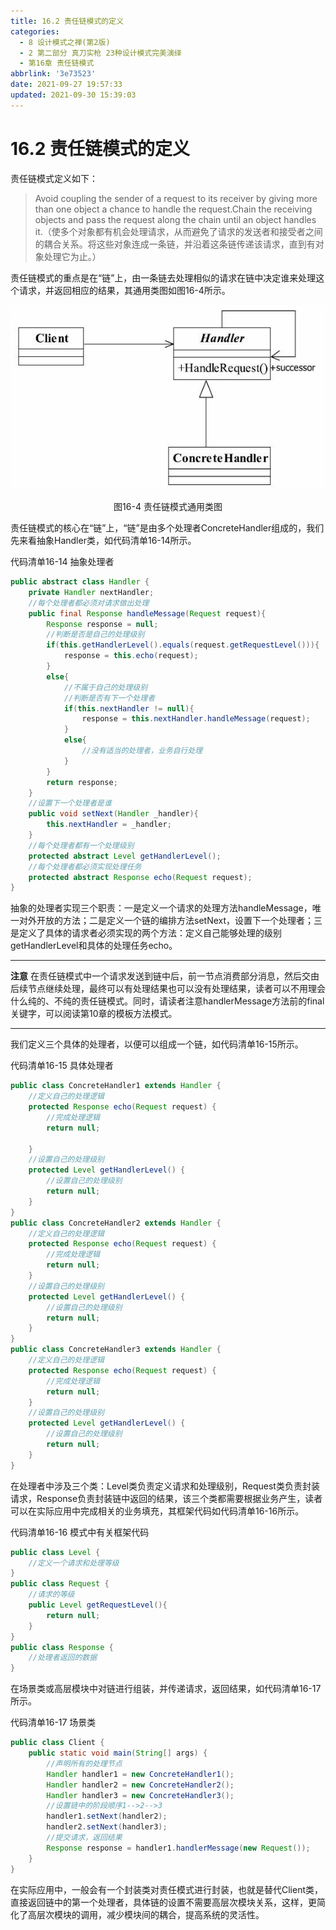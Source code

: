 ```yaml
---
title: 16.2 责任链模式的定义
categories:
  - 8 设计模式之禅(第2版)
  - 2 第二部分 真刀实枪 23种设计模式完美演绎
  - 第16章 责任链模式
abbrlink: '3e73523'
date: 2021-09-27 19:57:33
updated: 2021-09-30 15:39:03
---
```

# 16.2 责任链模式的定义
责任链模式定义如下：
> Avoid coupling the sender of a request to its receiver by giving more than one object a chance to handle the request.Chain the receiving objects and pass the request along the chain until an object handles it.（使多个对象都有机会处理请求，从而避免了请求的发送者和接受者之间的耦合关系。将这些对象连成一条链，并沿着这条链传递该请求，直到有对象处理它为止。）

责任链模式的重点是在“链”上，由一条链去处理相似的请求在链中决定谁来处理这个请求，并返回相应的结果，其通用类图如图16-4所示。

![image-20210929113427126](https://raw.githubusercontent.com/lanlan2017/images/master/Blog/2021/09/20210929113427.png)

<center>图16-4 责任链模式通用类图</center>

责任链模式的核心在“链”上，“链”是由多个处理者ConcreteHandler组成的，我们先来看抽象Handler类，如代码清单16-14所示。

代码清单16-14 抽象处理者
```java
public abstract class Handler {
    private Handler nextHandler;
    //每个处理者都必须对请求做出处理
    public final Response handleMessage(Request request){
        Response response = null;
        //判断是否是自己的处理级别
        if(this.getHandlerLevel().equals(request.getRequestLevel())){
            response = this.echo(request);
        }
        else{
            //不属于自己的处理级别
            //判断是否有下一个处理者
            if(this.nextHandler != null){
                response = this.nextHandler.handleMessage(request);
            }
            else{
                //没有适当的处理者，业务自行处理
            }
        }
        return response;
    }
    //设置下一个处理者是谁
    public void setNext(Handler _handler){
        this.nextHandler = _handler;
    }
    //每个处理者都有一个处理级别
    protected abstract Level getHandlerLevel();
    //每个处理者都必须实现处理任务
    protected abstract Response echo(Request request);
}
```
抽象的处理者实现三个职责：一是定义一个请求的处理方法handleMessage，唯一对外开放的方法；二是定义一个链的编排方法setNext，设置下一个处理者；三是定义了具体的请求者必须实现的两个方法：定义自己能够处理的级别getHandlerLevel和具体的处理任务echo。
___
**注意** 在责任链模式中一个请求发送到链中后，前一节点消费部分消息，然后交由后续节点继续处理，最终可以有处理结果也可以没有处理结果，读者可以不用理会什么纯的、不纯的责任链模式。同时，请读者注意handlerMessage方法前的final关键字，可以阅读第10章的模板方法模式。
___

我们定义三个具体的处理者，以便可以组成一个链，如代码清单16-15所示。

代码清单16-15 具体处理者
```java
public class ConcreteHandler1 extends Handler {
    //定义自己的处理逻辑
    protected Response echo(Request request) {
        //完成处理逻辑
        return null;
        
    }
    //设置自己的处理级别
    protected Level getHandlerLevel() {
        //设置自己的处理级别
        return null;
    }
}
public class ConcreteHandler2 extends Handler {
    //定义自己的处理逻辑
    protected Response echo(Request request) {
        //完成处理逻辑
        return null;
    }
    //设置自己的处理级别
    protected Level getHandlerLevel() {
        //设置自己的处理级别
        return null;
    }
}
public class ConcreteHandler3 extends Handler {
    //定义自己的处理逻辑
    protected Response echo(Request request) {
        //完成处理逻辑
        return null;
    }
    //设置自己的处理级别
    protected Level getHandlerLevel() {
        //设置自己的处理级别
        return null;
    }
}
```
在处理者中涉及三个类：Level类负责定义请求和处理级别，Request类负责封装请求，Response负责封装链中返回的结果，该三个类都需要根据业务产生，读者可以在实际应用中完成相关的业务填充，其框架代码如代码清单16-16所示。

代码清单16-16 模式中有关框架代码
```java
public class Level {
    //定义一个请求和处理等级
}
public class Request {
    //请求的等级
    public Level getRequestLevel(){
        return null;
    }
}
public class Response {
    //处理者返回的数据
}
```
在场景类或高层模块中对链进行组装，并传递请求，返回结果，如代码清单16-17所示。

代码清单16-17 场景类
```java
public class Client {
    public static void main(String[] args) {
        //声明所有的处理节点
        Handler handler1 = new ConcreteHandler1();
        Handler handler2 = new ConcreteHandler2();
        Handler handler3 = new ConcreteHandler3();
        //设置链中的阶段顺序1-->2-->3
        handler1.setNext(handler2);
        handler2.setNext(handler3);
        //提交请求，返回结果
        Response response = handler1.handlerMessage(new Request());
    }
}
```
在实际应用中，一般会有一个封装类对责任模式进行封装，也就是替代Client类，直接返回链中的第一个处理者，具体链的设置不需要高层次模块关系，这样，更简化了高层次模块的调用，减少模块间的耦合，提高系统的灵活性。

